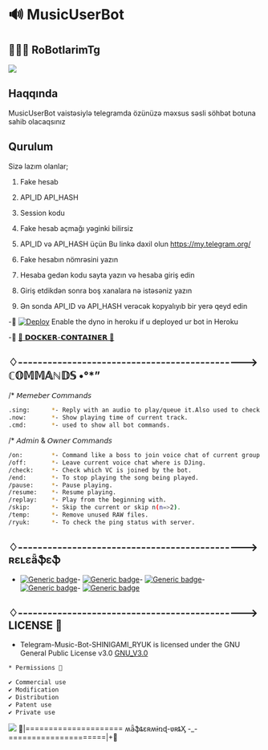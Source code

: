 # 🔊 MusicUserBot
## 👨🏻‍💻 RoBotlarimTg
<img src="https://telegra.ph/file/f52e92e80e10aa7fc294c.jpg" align="centre"/>



## Haqqında
MusicUserBot vaistəsiylə telegramda özünüzə məxsus səsli söhbət botuna sahib olacaqsınız

## Qurulum
Sizə lazım olanlar;
1) Fake hesab
2) API_ID API_HASH
3) Session kodu

1) Fake hesab açmağı yəginki bilirsiz
2) API_ID və API_HASH üçün Bu linkə daxil olun https://my.telegram.org/ 
3) Fake hesabın nömrəsini yazın 
4) Hesaba gedən kodu sayta yazın və hesaba giriş edin 
5) Giriş etdikdən sonra boş xanalara nə istəsəniz yazın
6) Ən sonda API_ID və API_HASH verəcək kopyalıyıb bir yerə qeyd edin




-📍 [![Deploy](https://www.herokucdn.com/deploy/button.svg)](https://heroku.com/deploy?template=https://github.com/aykhan026/MusicUserBot.git) Enable the dyno in heroku if u deployed ur bot in Heroku

-📍 [🐳 𝗗𝗢𝗖𝗞𝗘𝗥-𝗖𝗢𝗡𝗧𝗔𝗜𝗡𝗘𝗥 🐳](Dockerfile)

## ♢----------------------------------------------> ℂ𝕆𝕄𝕄𝔸ℕ𝔻𝕊 •°*”

/* 𝘔𝘦𝘮𝘦𝘣𝘦𝘳 𝘊𝘰𝘮𝘮𝘢𝘯𝘥𝘴
```sh
.sing:      *- Reply with an audio to play/queue it.Also used to check playlist.
.now:       *- Show playing time of current track.
.cmd:       *- used to show all bot commands.

```
/* 𝘈𝘥𝘮𝘪𝘯 & 𝘖𝘸𝘯𝘦𝘳 𝘊𝘰𝘮𝘮𝘢𝘯𝘥𝘴 
```sh
/on:        *- Command like a boss to join voice chat of current group.
/off:       *- Leave current voice chat where is DJing.
/check:     *- Check which VC is joined by the bot.
/end:       *- To stop playing the song being played.
/pause:     *- Pause playing.
/resume:    *- Resume playing.
/replay:    *- Play from the beginning with.
/skip:      *- Skip the current or skip n(n=>2).
/temp:      *- Remove unused RAW files. 
/ryuk:      *- To check the ping status with server.
```


## ♢----------------------------------------------> ʀɛʟɛǟֆɛֆ
- [![Generic badge](https://img.shields.io/badge/Release-v8_stable-purple.svg)](https://github.com/mastermindvrtx/Telegram-Music-Bot-SHINIGAMI_RYUK/releases/tag/v8_stable)- [![Generic badge](https://img.shields.io/badge/Release-v7.1_preRelease-blue.svg)](https://github.com/mastermindvrtx/Telegram-Music-Bot-SHINIGAMI_RYUK/releases/tag/v7_Stable)- [![Generic badge](https://img.shields.io/badge/Release-v6_Stable_Dockerized-lightblue.svg)](https://github.com/mastermindvrtx/Telegram-Music-Bot-SHINIGAMI_RYUK/releases/tag/v6_Stable)- [![Generic badge](https://img.shields.io/badge/Release-v7_Beta-orange.svg)](https://github.com/mastermindvrtx/Telegram-Music-Bot-SHINIGAMI_RYUK/releases/tag/v7_beta)- [![Generic badge](https://img.shields.io/badge/Release-init-black.svg)](https://github.com/mastermindvrtx/Telegram-Music-Bot-SHINIGAMI_RYUK/releases/tag/init)

## ♢----------------------------------------------> LICENSE 💢 
* Telegram-Music-Bot-SHINIGAMI_RYUK is licensed under the GNU General Public License v3.0 [GNU_V3.0](LICENSE)
```sh
* Permissions 💢

✔ Commercial use
✔ Modification
✔ Distribution
✔ Patent use
✔ Private use 
```

<img src="https://telegra.ph/file/2e419eca28153982c5e54.jpg" align="centre"/>
🍁|===================== ʍǟֆȶɛʀʍɨռɖ-ʋʀȶӼ -_- =====================|+🍁
